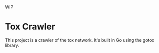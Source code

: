 WIP

# Tox Crawler

This project is a crawler of the tox network. It's built in Go using the gotox library.
